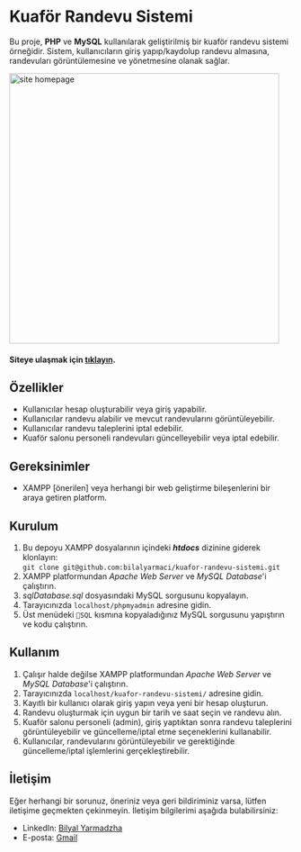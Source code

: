 # Kuaför Randevu Sistemi

Bu proje, **PHP** ve **MySQL** kullanılarak geliştirilmiş bir kuaför randevu sistemi örneğidir. Sistem, kullanıcıların giriş yapıp/kaydolup randevu almasına, randevuları görüntülemesine ve yönetmesine olanak sağlar.

<img width="480" alt="site homepage" src="https://github.com/bilalyarmaci/kuafor-randevu-sistemi/assets/92362207/8d325d3d-1c10-44e7-9162-588d19821ef6">


#### Siteye ulaşmak için <a href="https://kuafor-randevu-sistemi.great-site.net/">tıklayın</a>.

## Özellikler

- Kullanıcılar hesap oluşturabilir veya giriş yapabilir.
- Kullanıcılar randevu alabilir ve mevcut randevularını görüntüleyebilir.
- Kullanıcılar randevu taleplerini iptal edebilir.
- Kuaför salonu personeli randevuları güncelleyebilir veya iptal edebilir.

## Gereksinimler

- XAMPP [önerilen] veya herhangi bir web geliştirme bileşenlerini bir araya getiren platform.

## Kurulum

1. Bu depoyu XAMPP dosyalarının içindeki ***htdocs*** dizinine giderek klonlayın: <br> `git clone git@github.com:bilalyarmaci/kuafor-randevu-sistemi.git`
2. XAMPP platformundan *Apache Web Server* ve *MySQL Database*'i çalıştırın.
3. *sqlDatabase.sql* dosyasındaki MySQL sorgusunu kopyalayın.
4. Tarayıcınızda `localhost/phpmyadmin` adresine gidin.
5.  Üst menüdeki `📃SQL` kısmına kopyaladığınız MySQL sorgusunu yapıştırın ve kodu çalıştırın.

## Kullanım

1. Çalışır halde değilse XAMPP platformundan *Apache Web Server* ve *MySQL Database*'i çalıştırın.
2. Tarayıcınızda `localhost/kuafor-randevu-sistemi/` adresine gidin.
3. Kayıtlı bir kullanıcı olarak giriş yapın veya yeni bir hesap oluşturun.
4. Randevu oluşturmak için uygun bir tarih ve saat seçin ve randevu alın.
5. Kuaför salonu personeli (admin), giriş yaptıktan sonra randevu taleplerini görüntüleyebilir ve güncelleme/iptal etme seçeneklerini kullanabilir.
6. Kullanıcılar, randevularını görüntüleyebilir ve gerektiğinde güncelleme/iptal işlemlerini gerçekleştirebilir.

## İletişim

Eğer herhangi bir sorunuz, öneriniz veya geri bildiriminiz varsa, lütfen iletişime geçmekten çekinmeyin. İletişim bilgilerimi aşağıda bulabilirsiniz:

-   LinkedIn: [Bilyal Yarmadzha](https://www.linkedin.com/in/bilyal-yarmadzha-1915801a0/)
-   E-posta: [Gmail](mailto:bilal.yarmaci.edu+kuaforRandevuSistemiGitHub@gmail.com)
